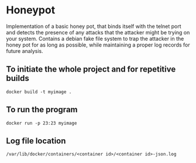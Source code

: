 # Honeypot
Implementation of a basic honey pot, that binds itself with the telnet port and detects the presence of any attacks that the attacker might be trying on your system. Contains a debian fake file system to trap the attacker in the honey pot for as long as possible, while maintaining a proper log records for future analysis.

## To initiate the whole project and for repetitive builds
``` docker build -t myimage . ```

## To run the program
``` docker run -p 23:23 myimage ```

## Log file location
``` /var/lib/docker/containers/<container id>/<container id>-json.log ```
